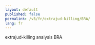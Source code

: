```yaml
---
layout: default
published: false
permalink: /v3/fr/extrajud-killing/BRA/
lang: fr
---
```


extrajud-killing analysis BRA
